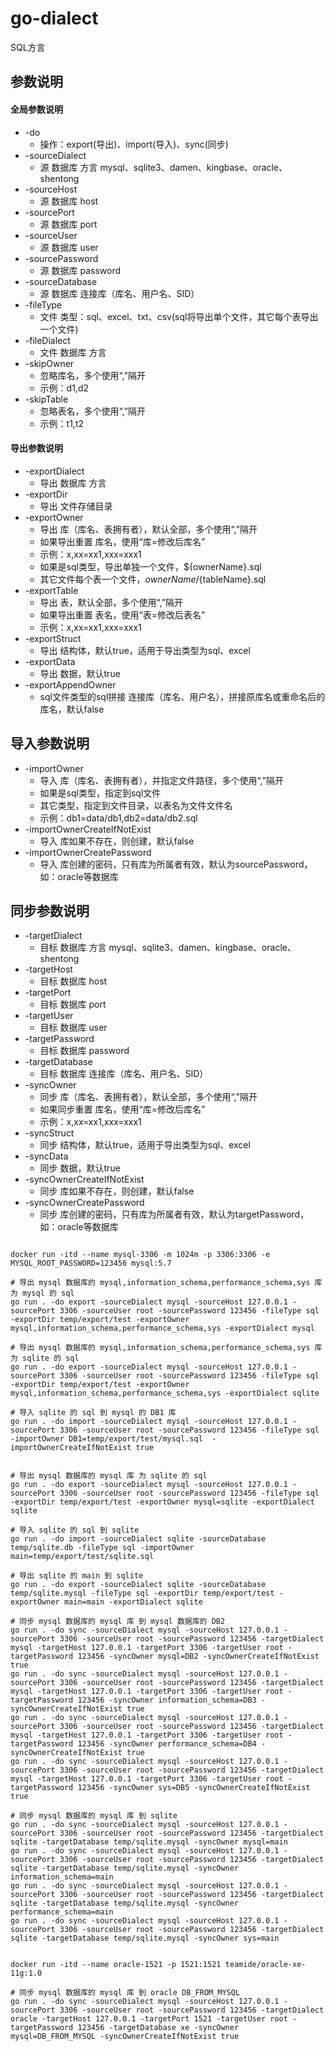 # go-dialect

SQL方言

## 参数说明

#### 全局参数说明
* -do
  * 操作：export(导出)、import(导入)、sync(同步)
* -sourceDialect
  * 源 数据库 方言 mysql、sqlite3、damen、kingbase、oracle、shentong
* -sourceHost
    * 源 数据库 host
* -sourcePort
    * 源 数据库 port
* -sourceUser
    * 源 数据库 user
* -sourcePassword
    * 源 数据库 password
* -sourceDatabase
    * 源 数据库 连接库（库名、用户名、SID）
* -fileType
    * 文件 类型：sql、excel、txt、csv(sql将导出单个文件，其它每个表导出一个文件)
* -fileDialect
    * 文件 数据库 方言
* -skipOwner
  * 忽略库名，多个使用“,”隔开
  * 示例：d1,d2
* -skipTable
    * 忽略表名，多个使用“,”隔开
    * 示例：t1,t2

#### 导出参数说明
* -exportDialect
    * 导出 数据库 方言
* -exportDir
    * 导出 文件存储目录
* -exportOwner
    * 导出 库（库名、表拥有者），默认全部，多个使用“,”隔开
    * 如果导出重置 库名，使用“库=修改后库名”
    * 示例：x,xx=xx1,xxx=xxx1
    * 如果是sql类型，导出单独一个文件，${ownerName}.sql
    * 其它文件每个表一个文件，${ownerName}/${tableName}.sql
* -exportTable
  * 导出 表，默认全部，多个使用“,”隔开
  * 如果导出重置 表名，使用“表=修改后表名”
  * 示例：x,xx=xx1,xxx=xxx1
* -exportStruct
    * 导出 结构体，默认true，适用于导出类型为sql、excel
* -exportData
    * 导出 数据，默认true
* -exportAppendOwner
  * sql文件类型的sql拼接 连接库（库名、用户名），拼接原库名或重命名后的库名，默认false

## 导入参数说明
* -importOwner
  * 导入 库（库名、表拥有者），并指定文件路径，多个使用“,”隔开
  * 如果是sql类型，指定到sql文件
  * 其它类型，指定到文件目录，以表名为文件文件名
  * 示例：db1=data/db1,db2=data/db2.sql
* -importOwnerCreateIfNotExist
  * 导入 库如果不存在，则创建，默认false
* -importOwnerCreatePassword
  * 导入 库创建的密码，只有库为所属者有效，默认为sourcePassword，如：oracle等数据库
    
## 同步参数说明
* -targetDialect
  * 目标 数据库 方言 mysql、sqlite3、damen、kingbase、oracle、shentong
* -targetHost
  * 目标 数据库 host
* -targetPort
  * 目标 数据库 port
* -targetUser
  * 目标 数据库 user
* -targetPassword
  * 目标 数据库 password
* -targetDatabase
  * 目标 数据库 连接库（库名、用户名、SID）
* -syncOwner
  * 同步 库（库名、表拥有者），默认全部，多个使用“,”隔开
  * 如果同步重置 库名，使用“库=修改后库名”
  * 示例：x,xx=xx1,xxx=xxx1
* -syncStruct
  * 同步 结构体，默认true，适用于导出类型为sql、excel
* -syncData
  * 同步 数据，默认true
* -syncOwnerCreateIfNotExist
  * 同步 库如果不存在，则创建，默认false
* -syncOwnerCreatePassword
  * 同步 库创建的密码，只有库为所属者有效，默认为targetPassword，如：oracle等数据库


```shell

docker run -itd --name mysql-3306 -m 1024m -p 3306:3306 -e MYSQL_ROOT_PASSWORD=123456 mysql:5.7

# 导出 mysql 数据库的 mysql,information_schema,performance_schema,sys 库 为 mysql 的 sql
go run . -do export -sourceDialect mysql -sourceHost 127.0.0.1 -sourcePort 3306 -sourceUser root -sourcePassword 123456 -fileType sql -exportDir temp/export/test -exportOwner mysql,information_schema,performance_schema,sys -exportDialect mysql

# 导出 mysql 数据库的 mysql,information_schema,performance_schema,sys 库 为 sqlite 的 sql
go run . -do export -sourceDialect mysql -sourceHost 127.0.0.1 -sourcePort 3306 -sourceUser root -sourcePassword 123456 -fileType sql -exportDir temp/export/test -exportOwner mysql,information_schema,performance_schema,sys -exportDialect sqlite

# 导入 sqlite 的 sql 到 mysql 的 DB1 库
go run . -do import -sourceDialect mysql -sourceHost 127.0.0.1 -sourcePort 3306 -sourceUser root -sourcePassword 123456 -fileType sql -importOwner DB1=temp/export/test/mysql.sql  -importOwnerCreateIfNotExist true


# 导出 mysql 数据库的 mysql 库 为 sqlite 的 sql
go run . -do export -sourceDialect mysql -sourceHost 127.0.0.1 -sourcePort 3306 -sourceUser root -sourcePassword 123456 -fileType sql -exportDir temp/export/test -exportOwner mysql=sqlite -exportDialect sqlite

# 导入 sqlite 的 sql 到 sqlite
go run . -do import -sourceDialect sqlite -sourceDatabase temp/sqlite.db -fileType sql -importOwner main=temp/export/test/sqlite.sql

# 导出 sqlite 的 main 到 sqlite
go run . -do export -sourceDialect sqlite -sourceDatabase temp/sqlite.mysql -fileType sql -exportDir temp/export/test -exportOwner main=main -exportDialect sqlite

# 同步 mysql 数据库的 mysql 库 到 mysql 数据库的 DB2
go run . -do sync -sourceDialect mysql -sourceHost 127.0.0.1 -sourcePort 3306 -sourceUser root -sourcePassword 123456 -targetDialect mysql -targetHost 127.0.0.1 -targetPort 3306 -targetUser root -targetPassword 123456 -syncOwner mysql=DB2 -syncOwnerCreateIfNotExist true
go run . -do sync -sourceDialect mysql -sourceHost 127.0.0.1 -sourcePort 3306 -sourceUser root -sourcePassword 123456 -targetDialect mysql -targetHost 127.0.0.1 -targetPort 3306 -targetUser root -targetPassword 123456 -syncOwner information_schema=DB3 -syncOwnerCreateIfNotExist true
go run . -do sync -sourceDialect mysql -sourceHost 127.0.0.1 -sourcePort 3306 -sourceUser root -sourcePassword 123456 -targetDialect mysql -targetHost 127.0.0.1 -targetPort 3306 -targetUser root -targetPassword 123456 -syncOwner performance_schema=DB4 -syncOwnerCreateIfNotExist true
go run . -do sync -sourceDialect mysql -sourceHost 127.0.0.1 -sourcePort 3306 -sourceUser root -sourcePassword 123456 -targetDialect mysql -targetHost 127.0.0.1 -targetPort 3306 -targetUser root -targetPassword 123456 -syncOwner sys=DB5 -syncOwnerCreateIfNotExist true

# 同步 mysql 数据库的 mysql 库 到 sqlite
go run . -do sync -sourceDialect mysql -sourceHost 127.0.0.1 -sourcePort 3306 -sourceUser root -sourcePassword 123456 -targetDialect sqlite -targetDatabase temp/sqlite.mysql -syncOwner mysql=main
go run . -do sync -sourceDialect mysql -sourceHost 127.0.0.1 -sourcePort 3306 -sourceUser root -sourcePassword 123456 -targetDialect sqlite -targetDatabase temp/sqlite.mysql -syncOwner information_schema=main
go run . -do sync -sourceDialect mysql -sourceHost 127.0.0.1 -sourcePort 3306 -sourceUser root -sourcePassword 123456 -targetDialect sqlite -targetDatabase temp/sqlite.mysql -syncOwner performance_schema=main
go run . -do sync -sourceDialect mysql -sourceHost 127.0.0.1 -sourcePort 3306 -sourceUser root -sourcePassword 123456 -targetDialect sqlite -targetDatabase temp/sqlite.mysql -syncOwner sys=main


docker run -itd --name oracle-1521 -p 1521:1521 teamide/oracle-xe-11g:1.0

# 同步 mysql 数据库的 mysql 库 到 oracle DB_FROM_MYSQL
go run . -do sync -sourceDialect mysql -sourceHost 127.0.0.1 -sourcePort 3306 -sourceUser root -sourcePassword 123456 -targetDialect oracle -targetHost 127.0.0.1 -targetPort 1521 -targetUser root -targetPassword 123456 -targetDatabase xe -syncOwner mysql=DB_FROM_MYSQL -syncOwnerCreateIfNotExist true

```